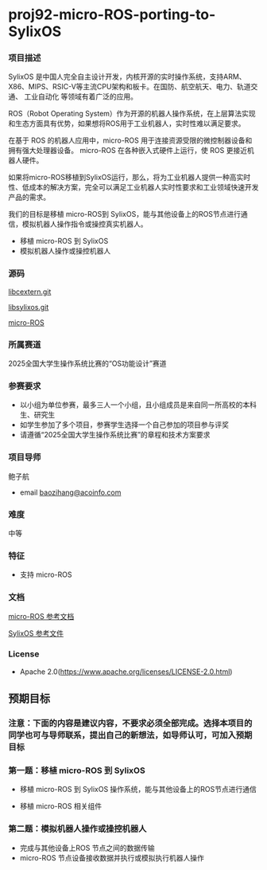 # proj92-micro-ROS-porting-to-SylixOS

### 项目描述

SylixOS 是中国人完全自主设计开发，内核开源的实时操作系统，支持ARM、X86、MIPS、RSIC-V等主流CPU架构和板卡。在国防、航空航天、电力、轨道交通、 工业自动化 等领域有着广泛的应用。

ROS（Robot Operating System）作为开源的机器人操作系统，在上层算法实现和生态方面具有优势，如果想将ROS用于工业机器人，实时性难以满足要求。

在基于 ROS 的机器人应用中，micro-ROS 用于连接资源受限的微控制器设备和拥有强大处理器设备。 micro-ROS 在各种嵌入式硬件上运行，使 ROS 更接近机器人硬件。

如果将micro-ROS移植到SylixOS运行，那么，将为工业机器人提供一种高实时性、低成本的解决方案，完全可以满足工业机器人实时性要求和工业领域快速开发产品的需求。

我们的目标是移植  micro-ROS到 SylixOS，能与其他设备上的ROS节点进行通信，模拟机器人操作指令或操控真实机器人。

- 移植  micro-ROS 到 SylixOS 
- 模拟机器人操作或操控机器人

### 源码

 [libcextern.git](http://git.sylixos.com/cgit/cgit.cgi/libcextern.git/) 

 [libsylixos.git](http://git.sylixos.com/cgit/cgit.cgi/libsylixos.git/) 

 [micro-ROS](https://micro.ros.org/)



### 所属赛道

2025全国大学生操作系统比赛的“OS功能设计”赛道



### 参赛要求

- 以小组为单位参赛，最多三人一个小组，且小组成员是来自同一所高校的本科生、研究生
- 如学生参加了多个项目，参赛学生选择一个自己参加的项目参与评奖
- 请遵循“2025全国大学生操作系统比赛”的章程和技术方案要求



### 项目导师


鲍子航
* email baozihang@acoinfo.com

  

### 难度

中等

### 特征

- 支持 micro-ROS 


### 文档

[micro-ROS 参考文档](https://micro.ros.org/docs/tutorials/core/overview/)

[SylixOS 参考文件](https://github.com/acoinfo/sylixos_oscomp_2021)

### License

- Apache 2.0(https://www.apache.org/licenses/LICENSE-2.0.html)

## 预期目标

### 注意：下面的内容是建议内容，不要求必须全部完成。选择本项目的同学也可与导师联系，提出自己的新想法，如导师认可，可加入预期目标



### 第一题：移植 micro-ROS 到 SylixOS 

* 移植 micro-ROS 到 SylixOS 操作系统，能与其他设备上的ROS节点进行通信

* 移植 micro-ROS 相关组件

  

### 第二题：模拟机器人操作或操控机器人

* 完成与其他设备上ROS 节点之间的数据传输
* micro-ROS 节点设备接收数据并执行或模拟执行机器人操作

  
